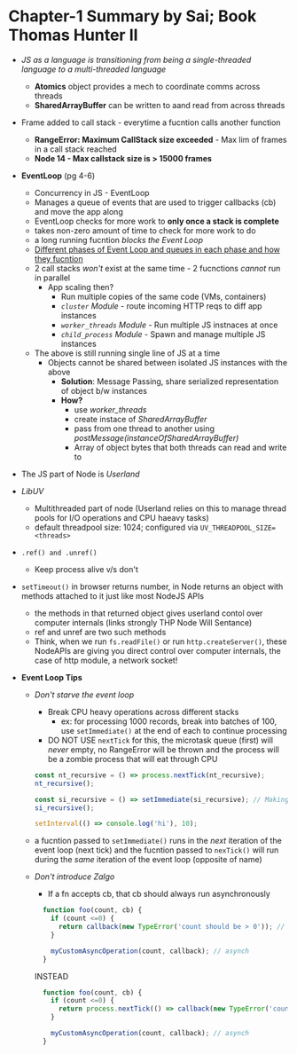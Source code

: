 # Chapter-1 Summary by Sai; Book Thomas Hunter II

- *JS as a language is transitioning from being a single-threaded language to a multi-threaded language*
  - **Atomics** object provides a mech to coordinate comms across threads
  - **SharedArrayBuffer** can be written to aand read from across threads

- Frame added to call stack - everytime a fucntion calls another function
  - **RangeError: Maximum CallStack size exceeded** - Max lim of frames in a call stack reached
  - **Node 14 - Max callstack size is > 15000 frames**

- **EventLoop** (pg 4-6)
  - Concurrency in JS - EventLoop
  - Manages a queue of events that are used to trigger callbacks (cb) and move the app along
  - EventLoop checks for more work to **only once a stack is complete**
  - takes non-zero amount of time to check for more work to do
  - a long running fucntion *blocks the Event Loop*
  - [Different phases of Event Loop and queues in each phase and how they fucntion](https://github.com/SaiKrishnaMohan7/Playground/blob/master/JS/DistributedSystemsInNodeJs/Chapter_1/event_loop_phases.js)
  - 2 call stacks *won't* exist at the same time - 2 fucnctions *cannot* run in parallel
    - App scaling then?
      - Run multiple copies of the same code (VMs, containers)
      - *`cluster` Module* - route incoming HTTP reqs to diff app instances
      - *`worker_threads` Module* - Run multiple JS instnaces at once
      - *`child_process` Module* - Spawn and manage multiple JS instances
  - The above is still running single line of JS at a time
    - Objects cannot be shared between isolated JS instances with the above
      - **Solution**: Message Passing, share serialized representation of object b/w instances
      - **How?**
        - use *worker_threads*
        - create instace of *SharedArrayBuffer*
        - pass from one thread to another using *postMessage(instanceOfSharedArrayBuffer)*
        - Array of object bytes that both threads can read and write to

- The JS part of Node is *Userland*
- *LibUV*
  - Multithreaded part of node (Userland relies on this to manage thread pools for I/O operations and CPU haeavy tasks)
  - default threadpool size: 1024; configured via `UV_THREADPOOL_SIZE=<threads>`

- `.ref() and .unref()`
  - Keep process alive v/s don't
- `setTimeout()` in browser returns number, in Node returns an object with methods attached to it just like most NodeJS APIs
  - the methods in that returned object gives userland contol over computer internals (links strongly THP Node Will Sentance)
  - ref and unref are two such methods
  - Think, when we run `fs.readFile()` or run `http.createServer()`, these NodeAPIs are giving you direct control over computer internals, the case of http module, a network socket!

- **Event Loop Tips**
  - *Don't starve the event loop*
    - Break CPU heavy operations across different stacks
      - ex: for processing 1000 records, break into batches of 100, use `setImmediate()` at the end of each to continue processing
    - DO NOT USE `nextTick` for this, the microtask queue (first) will *never* empty, no RangeError will be thrown and the process will be a zombie process that will eat through CPU

    ```javascript
    const nt_recursive = () => process.nextTick(nt_recursive);
    nt_recursive();

    const si_recursive = () => setImmediate(si_recursive); // Making setImmediate calls within a check phase adds cbs to the next event loop iteration's check phase, not the current
    si_recursive();

    setInterval(() => console.log('hi'), 10);
    ```

  - a fucntion passed to `setImmediate()` runs in the *next* iteration of the event loop (next tick) and the fucntion passed to `nexTick()` will run during the *same* iteration of the event loop (opposite of name)

  - *Don't introduce Zalgo*
    - If a fn accepts cb, that cb should always run asynchronously

    ```javascript
      function foo(count, cb) {
        if (count <=0) {
          return callback(new TypeError('count should be > 0')); // synch
        }

        myCustomAsyncOperation(count, callback); // asynch
      }
    ```

    INSTEAD

    ```javascript
      function foo(count, cb) {
        if (count <=0) {
          return process.nextTick(() => callback(new TypeError('count should be > 0'))); // asynch! Run in the same iteraion of the event loop OR Promises can be used, leverage the microtask queue that will be checked in the same teration but before transitioning to the next phase!
        }

        myCustomAsyncOperation(count, callback); // asynch
      }
    ```
